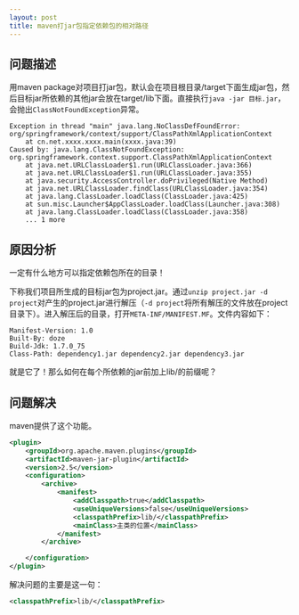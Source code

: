 ```yaml
---
layout: post
title: maven打jar包指定依赖包的相对路径
---
```


## 问题描述

用maven package对项目打jar包，默认会在项目根目录/target下面生成jar包，然后目标jar所依赖的其他jar会放在target/lib下面。直接执行`java -jar 目标.jar`，会抛出`ClassNotFoundException`异常。

```
Exception in thread "main" java.lang.NoClassDefFoundError: org/springframework/context/support/ClassPathXmlApplicationContext
    at cn.net.xxxx.xxxx.main(xxxx.java:39)
Caused by: java.lang.ClassNotFoundException: org.springframework.context.support.ClassPathXmlApplicationContext
    at java.net.URLClassLoader$1.run(URLClassLoader.java:366)
    at java.net.URLClassLoader$1.run(URLClassLoader.java:355)
    at java.security.AccessController.doPrivileged(Native Method)
    at java.net.URLClassLoader.findClass(URLClassLoader.java:354)
    at java.lang.ClassLoader.loadClass(ClassLoader.java:425)
    at sun.misc.Launcher$AppClassLoader.loadClass(Launcher.java:308)
    at java.lang.ClassLoader.loadClass(ClassLoader.java:358)
    ... 1 more
```

<!--more-->

## 原因分析

一定有什么地方可以指定依赖包所在的目录！

下称我们项目所生成的目标jar包为project.jar。通过`unzip project.jar -d project`对产生的project.jar进行解压（`-d project`将所有解压的文件放在project目录下）。进入解压后的目录，打开`META-INF/MANIFEST.MF`。文件内容如下：

```
Manifest-Version: 1.0
Built-By: doze
Build-Jdk: 1.7.0_75
Class-Path: dependency1.jar dependency2.jar dependency3.jar
```

就是它了！那么如何在每个所依赖的jar前加上lib/的前缀呢？

## 问题解决

maven提供了这个功能。

```xml
<plugin>
    <groupId>org.apache.maven.plugins</groupId>
    <artifactId>maven-jar-plugin</artifactId>
    <version>2.5</version>
    <configuration>
        <archive>
            <manifest>
                <addClasspath>true</addClasspath>
                <useUniqueVersions>false</useUniqueVersions>
                <classpathPrefix>lib/</classpathPrefix>
                <mainClass>主类的位置</mainClass>
            </manifest>
        </archive>

    </configuration>
</plugin>
```

解决问题的主要是这一句：

```xml
<classpathPrefix>lib/</classpathPrefix>
```
